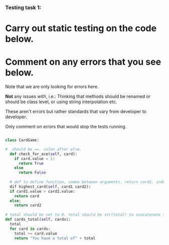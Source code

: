 ### Testing task 1:

# Carry out static testing on the code below.
# Comment on any errors that you see below.

Note that we are only looking for errors here.

**Not** any issues with, i.e.: 
Thinking that methods should be renamed or should be class level, or using string interpolation etc. 

These aren't errors but rather standards that vary from developer to developer. 

Only comment on errors that would stop the tests running.

```python

class CardGame:

#  should be ==. colon after else.
  def check_for_ace(self, card):
    if card.value = 1:
      return True
    else
      return False
   
  # def to define function, comma between arguments. return card1. indentation of if statement
  dif highest_card(self, card1 card2):
  if card1.value > card2.value:
    return card
  else:
    return card2
  
# total should be set to 0. total should be str(total) to concatenate the string. Indentation on return.
def cards_total(self, cards):
  total
  for card in cards:
    total += card.value
    return "You have a total of" + total
  
```
